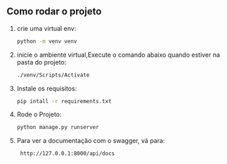 ## Como rodar o projeto

1. crie uma virtual env:
   ```sh
   python -m venv venv
   ```
2. inicie o ambiente virtual,Execute o comando abaixo quando estiver na pasta do projeto:

   ```sh
   ./venv/Scripts/Activate
   ```

3. Instale os requisitos:

   ```sh
   pip intall -r requirements.txt
   ```

4. Rode o Projeto:

   ```sh
   python manage.py runserver
   ```

5. Para ver a documentação com o swagger, vá para:
   ```sh
    http://127.0.0.1:8000/api/docs
   ```
